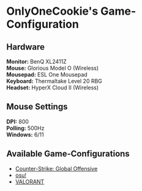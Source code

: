 # OnlyOneCookie's Game-Configuration 

## Hardware
**Monitor:** BenQ XL2411Z  
**Mouse:** Glorious Model O (Wireless)  
**Mousepad:** ESL One Mousepad  
**Keyboard:** Thermaltake Level 20 RBG  
**Headset:** HyperX Cloud II (Wireless)  

## Mouse Settings
**DPI:** 800  
**Polling:** 500Hz  
**Windows:** 6/11 

## Available Game-Configurations
- [Counter-Strike: Global Offensive](https://github.com/OnlyOneCookie/Game-Configurations/blob/master/csgo.md)
- [osu!](https://github.com/OnlyOneCookie/Game-Configurations/blob/master/osu!.md)
- [VALORANT](https://github.com/OnlyOneCookie/Game-Configurations/blob/master/valorant.md)
